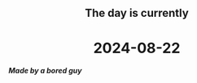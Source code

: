 <h2 align=center>The day is currently</h2>
<h1 align=center><!--TIME BEGIN-->2024-08-22<!--TIME END--></h1>
<h5>Made by a bored guy</h5>
